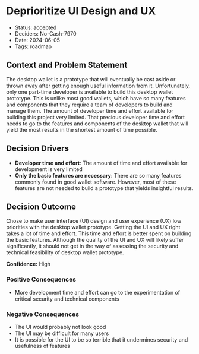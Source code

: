 # Deprioritize UI Design and UX

- Status: accepted
- Deciders: No-Cash-7970
- Date: 2024-06-05
- Tags: roadmap

## Context and Problem Statement

The desktop wallet is a prototype that will eventually be cast aside or thrown away after getting enough useful information from it. Unfortunately, only one part-time developer is available to build this desktop wallet prototype. This is unlike most good wallets, which have so many features and components that they require a team of developers to build and manage them. The amount of developer time and effort available for building this project very limited. That precious developer time and effort needs to go to the features and components of the desktop wallet that will yield the most results in the shortest amount of time possible.

## Decision Drivers

- **Developer time and effort**: The amount of time and effort available for development is very limited
- **Only the basic features are necessary**: There are so many features commonly found in good wallet software. However, most of these features are not needed to build a prototype that yields insightful results.

## Decision Outcome

Chose to make user interface (UI) design and user experience (UX) low priorities with the desktop wallet prototype. Getting the UI and UX right takes a lot of time and effort. This time and effort is better spent on building the basic features. Although the quality of the UI and UX will likely suffer significantly, it should not get in the way of assessing the security and technical feasibility of desktop wallet prototype.

**Confidence:** High

### Positive Consequences

- More development time and effort can go to the experimentation of critical security and technical components

### Negative Consequences

- The UI would probably not look good
- The UI may be difficult for many users
- It is possible for the UI to be so terrible that it undermines security and usefulness of features
